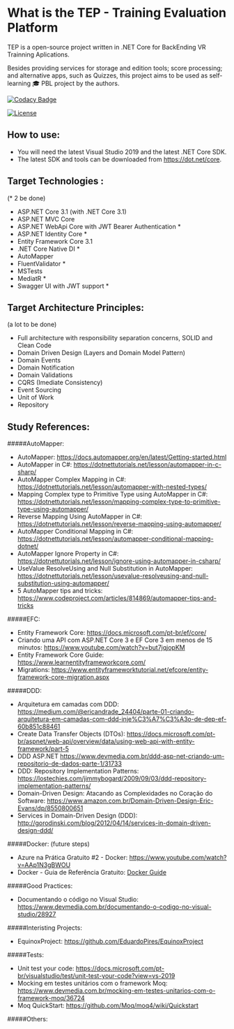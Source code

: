 What is the TEP - Training Evaluation Platform
=====================
TEP is a open-source project written in .NET Core for BackEnding VR Trainning Aplications.

Besides providing services for storage and edition tools; score processing; and alternative apps, such as Quizzes, this project aims to be used as self-learning :mortar_board: PBL project by the authors.

[![Codacy Badge](https://api.codacy.com/project/badge/Grade/91e984d9fad349de82d2888efce791ca)](https://app.codacy.com/manual/rmcs87/TrainingEvaluationPlatform?utm_source=github.com&utm_medium=referral&utm_content=rmcs87/TrainingEvaluationPlatform&utm_campaign=Badge_Grade_Dashboard)

[![License](https://img.shields.io/github/license/rmcs87/TrainingEvaluationPlatform)](LICENSE)

## How to use:
- You will need the latest Visual Studio 2019 and the latest .NET Core SDK.
- The latest SDK and tools can be downloaded from https://dot.net/core.

## Target Technologies :
(* 2 be done)
- ASP.NET Core 3.1 (with .NET Core 3.1)
 - ASP.NET MVC Core 
 - ASP.NET WebApi Core with JWT Bearer Authentication *
 - ASP.NET Identity Core *
- Entity Framework Core 3.1
- .NET Core Native DI *
- AutoMapper
- FluentValidator *
- MSTests
- MediatR *
- Swagger UI with JWT support *

## Target Architecture Principles:
(a lot to be done)
- Full architecture with responsibility separation concerns, SOLID and Clean Code
- Domain Driven Design (Layers and Domain Model Pattern)
- Domain Events
- Domain Notification
- Domain Validations
- CQRS (Imediate Consistency)
- Event Sourcing
- Unit of Work
- Repository

## Study References:

#####AutoMapper:
* AutoMapper: https://docs.automapper.org/en/latest/Getting-started.html
* AutoMapper in C#: https://dotnettutorials.net/lesson/automapper-in-c-sharp/
* AutoMapper Complex Mapping in C#: https://dotnettutorials.net/lesson/automapper-with-nested-types/
* Mapping Complex type to Primitive Type using AutoMapper in C#: https://dotnettutorials.net/lesson/mapping-complex-type-to-primitive-type-using-automapper/
* Reverse Mapping Using AutoMapper in C#: https://dotnettutorials.net/lesson/reverse-mapping-using-automapper/
* AutoMapper Conditional Mapping in C#: https://dotnettutorials.net/lesson/automapper-conditional-mapping-dotnet/
* AutoMapper Ignore Property in C#: https://dotnettutorials.net/lesson/ignore-using-automapper-in-csharp/
* UseValue ResolveUsing and Null Substitution in AutoMapper: https://dotnettutorials.net/lesson/usevalue-resolveusing-and-null-substitution-using-automapper/
* 5 AutoMapper tips and tricks: https://www.codeproject.com/articles/814869/automapper-tips-and-tricks

#####EFC:
* Entity Framework Core: https://docs.microsoft.com/pt-br/ef/core/
* Criando uma API com ASP.NET Core 3 e EF Core 3 em menos de 15 minutos: https://www.youtube.com/watch?v=but7jqjopKM
* Entity Framework Core Guide: https://www.learnentityframeworkcore.com/
* Migrations: https://www.entityframeworktutorial.net/efcore/entity-framework-core-migration.aspx

#####DDD:
* Arquitetura em camadas com DDD: https://medium.com/@ericandrade_24404/parte-01-criando-arquitetura-em-camadas-com-ddd-inje%C3%A7%C3%A3o-de-dep-ef-60b851c88461
* Create Data Transfer Objects (DTOs): https://docs.microsoft.com/pt-br/aspnet/web-api/overview/data/using-web-api-with-entity-framework/part-5
* DDD ASP.NET https://www.devmedia.com.br/ddd-asp-net-criando-um-repositorio-de-dados-parte-1/31733
* DDD: Repository Implementation Patterns: https://lostechies.com/jimmybogard/2009/09/03/ddd-repository-implementation-patterns/
* Domain-Driven Design: Atacando as Complexidades no Coração do Software: https://www.amazon.com.br/Domain-Driven-Design-Eric-Evans/dp/8550800651
* Services in Domain-Driven Design (DDD): http://gorodinski.com/blog/2012/04/14/services-in-domain-driven-design-ddd/

#####Docker: (future steps)
* Azure na Prática Gratuito #2 - Docker: https://www.youtube.com/watch?v=AAp1N3gBWOU
* Docker - Guia de Referência Gratuito:
[Docker Guide](https://medium.com/@renato.groffe/docker-guia-de-refer%C3%AAncia-gratuito-70c14cfd8132 "Docker Guide")

#####Good Practices:
* Documentando o código no Visual Studio: https://www.devmedia.com.br/documentando-o-codigo-no-visual-studio/28927

#####Interisting Projects:
* EquinoxProject: https://github.com/EduardoPires/EquinoxProject

#####Tests:
* Unit test your code: https://docs.microsoft.com/pt-br/visualstudio/test/unit-test-your-code?view=vs-2019
* Mocking em testes unitários com o framework Moq: https://www.devmedia.com.br/mocking-em-testes-unitarios-com-o-framework-moq/36724
* Moq QuickStart:  https://github.com/Moq/moq4/wiki/Quickstart

#####Others:


